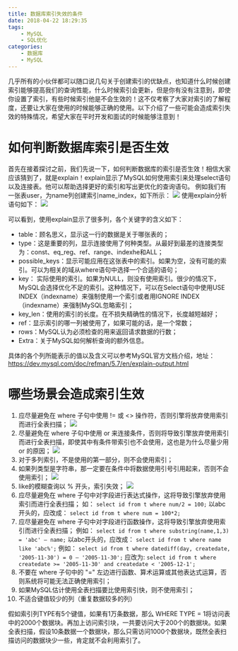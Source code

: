 ```yaml
---
title: 数据库索引失效的条件
date: 2018-04-22 18:29:35
tags:
    - MySQL
    - SQL优化
categories:
    - 数据库
    - MySQL
---
```

几乎所有的小伙伴都可以随口说几句关于创建索引的优缺点，也知道什么时候创建索引能够提高我们的查询性能，什么时候索引会更新，但是你有没有注意到，即使你设置了索引，有些时候索引他是不会生效的！这不仅考察了大家对索引的了解程度，还要让大家在使用的时候能够正确的使用。以下介绍了一些可能会造成索引失效的特殊情况，希望大家在平时开发和面试的时候能够注意到！
# 如何判断数据库索引是否生效
首先在接着探讨之前，我们先说一下，如何判断数据库的索引是否生效！相信大家应该猜到了，就是explain！explain显示了MySQL如何使用索引来处理select语句以及连接表。他可以帮助选择更好的索引和写出更优化的查询语句。
例如我们有一张表user，为name列创建索引name_index，如下所示：
![](/images/数据库索引失效的条件/1.1.jpg)
使用explain分析语句如下：
![](/images/数据库索引失效的条件/1.2.jpg)

可以看到，使用explain显示了很多列，各个关键字的含义如下：
- table：顾名思义，显示这一行的数据是关于哪张表的；
- type：这是重要的列，显示连接使用了何种类型。从最好到最差的连接类型为：const、eq_reg、ref、range、indexhe和ALL；
- possible_keys：显示可能应用在这张表中的索引。如果为空，没有可能的索引。可以为相关的域从where语句中选择一个合适的语句；
- key： 实际使用的索引。如果为NULL，则没有使用索引。很少的情况下，MySQL会选择优化不足的索引。这种情况下，可以在Select语句中使用USE INDEX（indexname）来强制使用一个索引或者用IGNORE INDEX（indexname）来强制MySQL忽略索引；
- key_len：使用的索引的长度。在不损失精确性的情况下，长度越短越好；
- ref：显示索引的哪一列被使用了，如果可能的话，是一个常数；
- rows：MySQL认为必须检查的用来返回请求数据的行数；
- Extra：关于MySQL如何解析查询的额外信息。

具体的各个列所能表示的值以及含义可以参考MySQL官方文档介绍，地址：https://dev.mysql.com/doc/refman/5.7/en/explain-output.html

# 哪些场景会造成索引生效
1. 应尽量避免在 where 子句中使用 != 或 <> 操作符，否则引擎将放弃使用索引而进行全表扫描；
![](/images/数据库索引失效的条件/2.1.jpg)
2. 尽量避免在 where 子句中使用 or 来连接条件，否则将导致引擎放弃使用索引而进行全表扫描，即使其中有条件带索引也不会使用，这也是为什么尽量少用 or 的原因；
![](/images/数据库索引失效的条件/2.2.jpg)
3. 对于多列索引，不是使用的第一部分，则不会使用索引；
4. 如果列类型是字符串，那一定要在条件中将数据使用引号引用起来，否则不会使用索引；
![](/images/数据库索引失效的条件/2.3.jpg)
5. like的模糊查询以 % 开头，索引失效；
![](/images/数据库索引失效的条件/2.4.jpg)
6. 应尽量避免在 where 子句中对字段进行表达式操作，这将导致引擎放弃使用索引而进行全表扫描；
如：
`select id from t where num/2 = 100;`
以abc开头的，应改成：
`select id from t where num = 100*2;`
7. 应尽量避免在 where 子句中对字段进行函数操作，这将导致引擎放弃使用索引而进行全表扫描；
例如：
`select id from t where substring(name,1,3) = 'abc' – name;`
以abc开头的，应改成：
`select id from t where name like 'abc%';`
例如：
`select id from t where datediff(day, createdate, '2005-11-30') = 0 – '2005-11-30';`
应改为:
`select id from t where createdate >= '2005-11-30' and createdate < '2005-12-1';`
8. 不要在 where 子句中的 "=" 左边进行函数、算术运算或其他表达式运算，否则系统将可能无法正确使用索引；
9. 如果MySQL估计使用全表扫描要比使用索引快，则不使用索引；
10. 不适合键值较少的列（重复数据较多的列）

假如索引列TYPE有5个键值，如果有1万条数据，那么 WHERE TYPE = 1将访问表中的2000个数据块。再加上访问索引块，一共要访问大于200个的数据块。如果全表扫描，假设10条数据一个数据块，那么只需访问1000个数据块，既然全表扫描访问的数据块少一些，肯定就不会利用索引了。
